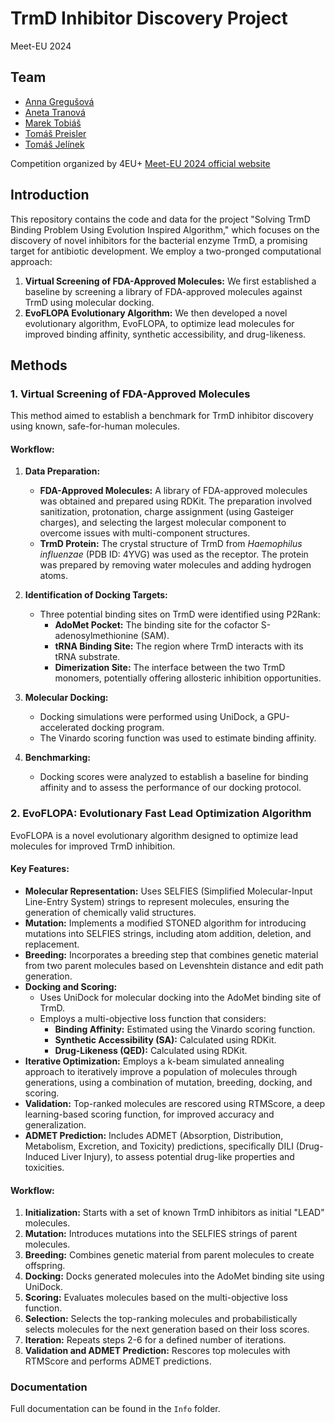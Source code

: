 # TrmD Inhibitor Discovery Project
Meet-EU 2024

## Team
- [Anna Gregušová](https://github.com/AnnaGregusova)
- [Aneta Tranová](https://github.com/anetatranova)
- [Marek Tobiáš](https://github.com/tobiasmarek)
- [Tomáš Preisler](https://github.com/preislet)
- [Tomáš Jelínek](https://github.com/Desperadus)

Competition organized by 4EU+ [Meet-EU 2024 official website](https://exsto1.github.io/meet-eu-2024/)

## Introduction

This repository contains the code and data for the project "Solving TrmD Binding Problem Using Evolution Inspired Algorithm," which focuses on the discovery of novel inhibitors for the bacterial enzyme TrmD, a promising target for antibiotic development. We employ a two-pronged computational approach:

1. **Virtual Screening of FDA-Approved Molecules:** We first established a baseline by screening a library of FDA-approved molecules against TrmD using molecular docking.
2. **EvoFLOPA Evolutionary Algorithm:** We then developed a novel evolutionary algorithm, EvoFLOPA, to optimize lead molecules for improved binding affinity, synthetic accessibility, and drug-likeness.

## Methods

### 1. Virtual Screening of FDA-Approved Molecules

This method aimed to establish a benchmark for TrmD inhibitor discovery using known, safe-for-human molecules.

#### Workflow:

1. **Data Preparation:**
    *   **FDA-Approved Molecules:** A library of FDA-approved molecules was obtained and prepared using RDKit. The preparation involved sanitization, protonation, charge assignment (using Gasteiger charges), and selecting the largest molecular component to overcome issues with multi-component structures.
    *   **TrmD Protein:** The crystal structure of TrmD from *Haemophilus influenzae* (PDB ID: 4YVG) was used as the receptor. The protein was prepared by removing water molecules and adding hydrogen atoms.

2. **Identification of Docking Targets:**
    *   Three potential binding sites on TrmD were identified using P2Rank:
        *   **AdoMet Pocket:** The binding site for the cofactor S-adenosylmethionine (SAM).
        *   **tRNA Binding Site:** The region where TrmD interacts with its tRNA substrate.
        *   **Dimerization Site:** The interface between the two TrmD monomers, potentially offering allosteric inhibition opportunities.

3. **Molecular Docking:**
    *   Docking simulations were performed using UniDock, a GPU-accelerated docking program.
    *   The Vinardo scoring function was used to estimate binding affinity.

4. **Benchmarking:**
    *   Docking scores were analyzed to establish a baseline for binding affinity and to assess the performance of our docking protocol.

### 2. EvoFLOPA: Evolutionary Fast Lead Optimization Algorithm

EvoFLOPA is a novel evolutionary algorithm designed to optimize lead molecules for improved TrmD inhibition.

#### Key Features:

*   **Molecular Representation:** Uses SELFIES (Simplified Molecular-Input Line-Entry System) strings to represent molecules, ensuring the generation of chemically valid structures.
*   **Mutation:** Implements a modified STONED algorithm for introducing mutations into SELFIES strings, including atom addition, deletion, and replacement.
*   **Breeding:** Incorporates a breeding step that combines genetic material from two parent molecules based on Levenshtein distance and edit path generation.
*   **Docking and Scoring:**
    *   Uses UniDock for molecular docking into the AdoMet binding site of TrmD.
    *   Employs a multi-objective loss function that considers:
        *   **Binding Affinity:** Estimated using the Vinardo scoring function.
        *   **Synthetic Accessibility (SA):** Calculated using RDKit.
        *   **Drug-Likeness (QED):** Calculated using RDKit.
*   **Iterative Optimization:** Employs a k-beam simulated annealing approach to iteratively improve a population of molecules through generations, using a combination of mutation, breeding, docking, and scoring.
*   **Validation:** Top-ranked molecules are rescored using RTMScore, a deep learning-based scoring function, for improved accuracy and generalization.
*   **ADMET Prediction:** Includes ADMET (Absorption, Distribution, Metabolism, Excretion, and Toxicity) predictions, specifically DILI (Drug-Induced Liver Injury), to assess potential drug-like properties and toxicities.

#### Workflow:

1. **Initialization:** Starts with a set of known TrmD inhibitors as initial "LEAD" molecules.
2. **Mutation:** Introduces mutations into the SELFIES strings of parent molecules.
3. **Breeding:** Combines genetic material from parent molecules to create offspring.
4. **Docking:** Docks generated molecules into the AdoMet binding site using UniDock.
5. **Scoring:** Evaluates molecules based on the multi-objective loss function.
6. **Selection:** Selects the top-ranking molecules and probabilistically selects molecules for the next generation based on their loss scores.
7. **Iteration:** Repeats steps 2-6 for a defined number of iterations.
8. **Validation and ADMET Prediction:** Rescores top molecules with RTMScore and performs ADMET predictions.

### Documentation 
Full documentation can be found in the `Info` folder.